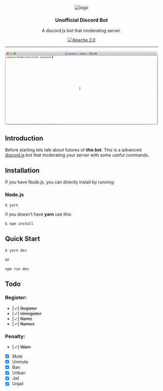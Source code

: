 <p align="center">
  <img alt="logo" src="https://discord.js.org/static/logo.svg" width="200" height="auto" alt="discord.js" /></a>
  <h3 align="center">Unofficial Discord Bot</h3>
  <p align="center">A discord.js bot that moderating server.</p>
  <p align="center">
  <a href="https://opensource.org/licenses/Apache-2.0"><img src="https://img.shields.io/badge/License-Apache%202.0-blue.svg" alt="Apache 2.0"></a>
</p>
</p>

---

<!-- START -->
<!--  -->

![gif.gif](./assets/gif.gif) 

<!-- END -->

## Introduction

Before starting lets talk about futures of **_this bot_**. This is a advanced [discord.js](https://discord.js.org/) bot that moderating your server with some useful commands.

## Installation
If you have Node.js, you can directly install by running:

### Node.js

```shell
$ yarn
```
if you doesn't have **yarn** use this:

```shell
$ npm install
```

## Quick Start

```shell
$ yarn dev
```
or
```shell
npm run dev
```

## Todo

### Register:
* [✓] ~~Register~~
* [✓] ~~Unregister~~
* [✓] ~~Name~~
* [✓] ~~Names~~
### Penalty:
* [✓] ~~Warn~~
* [X] Mute
* [X] Unmute
* [X] Ban
* [X] Unban
* [X] Jail
* [X] Unjail
